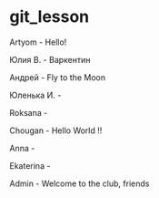 # git_lesson

Artyom - Hello!


Юлия В. - Варкентин


Андрей - Fly to the Moon


Юленька И. - 


Roksana - 


Chougan - Hello World !!


Anna - 


Ekaterina - 


Admin - Welcome to the club, friends

